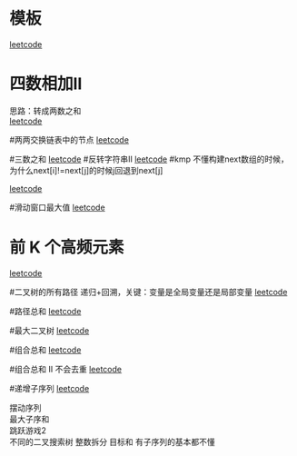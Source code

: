 # 模板
 
[leetcode]( https://leetcode.cn/problems/  )

# 四数相加II  
思路：转成两数之和  
[leetcode](https://leetcode.cn/problems/4sum-ii/)

#两两交换链表中的节点
[leetcode](https://leetcode.cn/problems/swap-nodes-in-pairs/)

#三数之和
[leetcode](https://leetcode.cn/problems/3sum/)
#反转字符串II
[leetcode](https://leetcode.cn/problems/reverse-string-ii/)
#kmp
不懂构建next数组的时候，为什么next[i]!=next[j]的时候j回退到next[j]

[leetcode](https://leetcode.cn/problems/find-the-index-of-the-first-occurrence-in-a-string/discussion/)

#滑动窗口最大值
[leetcode](https://leetcode.cn/problems/sliding-window-maximum/)
# 前 K 个高频元素

[leetcode](https://leetcode.cn/problems/top-k-frequent-elements/ )


#二叉树的所有路径
递归+回溯，关键：变量是全局变量还是局部变量
[leetcode](https://leetcode.cn/problems/binary-tree-paths/description/ )

#路径总和
[leetcode](https://leetcode.cn/problems/path-sum/description/ )


#最大二叉树
[leetcode](https://leetcode.cn/problems/maximum-binary-tree/description/ )


#组合总和
[leetcode](https://leetcode.cn/problems/combination-sum/description/ )

#组合总和 II
不会去重
[leetcode](https://leetcode.cn/problems/combination-sum-ii/description/ )

#递增子序列
[leetcode](https://leetcode.cn/problems/non-decreasing-subsequences)


摆动序列  
最大子序和  
跳跃游戏2  
不同的二叉搜索树
整数拆分
目标和
有子序列的基本都不懂